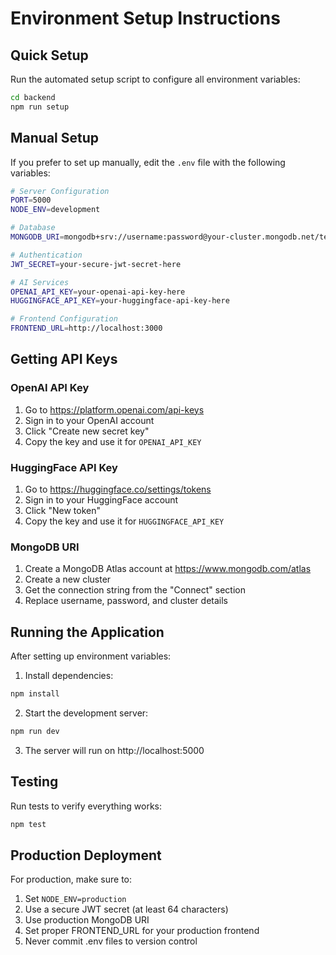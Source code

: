# Environment Setup Instructions

## Quick Setup

Run the automated setup script to configure all environment variables:

```bash
cd backend
npm run setup
```

## Manual Setup

If you prefer to set up manually, edit the `.env` file with the following variables:

```bash
# Server Configuration
PORT=5000
NODE_ENV=development

# Database
MONGODB_URI=mongodb+srv://username:password@your-cluster.mongodb.net/test-case-generator

# Authentication
JWT_SECRET=your-secure-jwt-secret-here

# AI Services
OPENAI_API_KEY=your-openai-api-key-here
HUGGINGFACE_API_KEY=your-huggingface-api-key-here

# Frontend Configuration
FRONTEND_URL=http://localhost:3000
```

## Getting API Keys

### OpenAI API Key
1. Go to https://platform.openai.com/api-keys
2. Sign in to your OpenAI account
3. Click "Create new secret key"
4. Copy the key and use it for `OPENAI_API_KEY`

### HuggingFace API Key
1. Go to https://huggingface.co/settings/tokens
2. Sign in to your HuggingFace account
3. Click "New token"
4. Copy the key and use it for `HUGGINGFACE_API_KEY`

### MongoDB URI
1. Create a MongoDB Atlas account at https://www.mongodb.com/atlas
2. Create a new cluster
3. Get the connection string from the "Connect" section
4. Replace username, password, and cluster details

## Running the Application

After setting up environment variables:

1. Install dependencies:
```bash
npm install
```

2. Start the development server:
```bash
npm run dev
```

3. The server will run on http://localhost:5000

## Testing

Run tests to verify everything works:
```bash
npm test
```

## Production Deployment

For production, make sure to:
1. Set `NODE_ENV=production`
2. Use a secure JWT secret (at least 64 characters)
3. Use production MongoDB URI
4. Set proper FRONTEND_URL for your production frontend
5. Never commit .env files to version control
